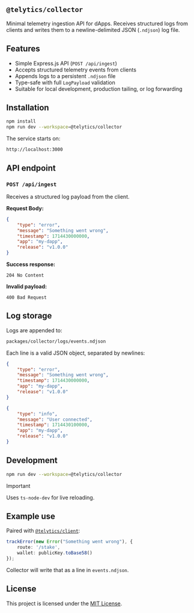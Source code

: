 ## `@telytics/collector`

Minimal telemetry ingestion API for dApps. Receives structured logs from clients and writes them to a newline-delimited JSON (`.ndjson`) log file.

## Features

- Simple Express.js API (`POST /api/ingest`)
- Accepts structured telemetry events from clients
- Appends logs to a persistent `.ndjson` file
- Type-safe with full `LogPayload` validation
- Suitable for local development, production tailing, or log forwarding

## Installation

```bash
npm install
npm run dev --workspace=@telytics/collector
```

The service starts on:

```
http://localhost:3000
```

## API endpoint

### `POST /api/ingest`

Receives a structured log payload from the client.

**Request Body:**

```json
{
	"type": "error",
	"message": "Something went wrong",
	"timestamp": 1714430000000,
	"app": "my-dapp",
	"release": "v1.0.0"
}
```

**Success response:**

```
204 No Content
```

**Invalid payload:**

```
400 Bad Request
```

## Log storage

Logs are appended to:

```bash
packages/collector/logs/events.ndjson
```

Each line is a valid JSON object, separated by newlines:

```json
{
	"type": "error",
	"message": "Something went wrong",
	"timestamp": 1714430000000,
	"app": "my-dapp",
	"release": "v1.0.0"
}
```

```json
{
	"type": "info",
	"message": "User connected",
	"timestamp": 1714430100000,
	"app": "my-dapp",
	"release": "v1.0.0"
}
```

## Development

```bash
npm run dev --workspace=@telytics/collector
```
> [!IMPORTANT]
> Uses `ts-node-dev` for live reloading.

## Example use

Paired with [`@telytics/client`](../client):

```ts
trackError(new Error("Something went wrong"), {
    route: '/stake',
    wallet: publicKey.toBase58()
});
```

Collector will write that as a line in `events.ndjson`.

## License

This project is licensed under the [MIT License](LICENSE).
